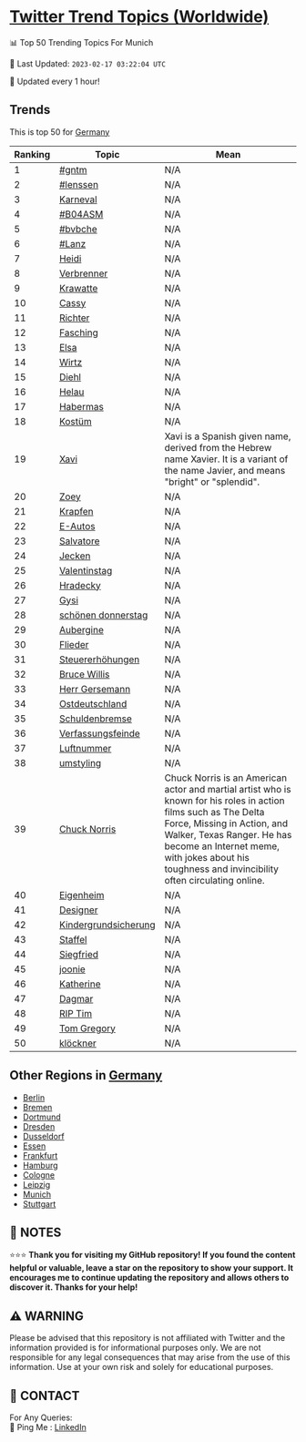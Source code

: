 [Twitter Trend Topics (Worldwide)](https://github.com/ErcinDedeoglu/Twitter-Trend-Topics)
==========


📊 Top 50 Trending Topics For Munich

📆 Last Updated: `2023-02-17 03:22:04 UTC`

🔧 Updated every 1 hour!


## Trends

This is top 50 for [Germany](</Germany>)

| Ranking | Topic | Mean |
| ------- | ------------ | ------------ |
| 1 | [#gntm](http://twitter.com/search?q=%23gntm) | N/A |
| 2 | [#lenssen](http://twitter.com/search?q=%23lenssen) | N/A |
| 3 | [Karneval](http://twitter.com/search?q=Karneval) | N/A |
| 4 | [#B04ASM](http://twitter.com/search?q=%23B04ASM) | N/A |
| 5 | [#bvbche](http://twitter.com/search?q=%23bvbche) | N/A |
| 6 | [#Lanz](http://twitter.com/search?q=%23Lanz) | N/A |
| 7 | [Heidi](http://twitter.com/search?q=Heidi) | N/A |
| 8 | [Verbrenner](http://twitter.com/search?q=Verbrenner) | N/A |
| 9 | [Krawatte](http://twitter.com/search?q=Krawatte) | N/A |
| 10 | [Cassy](http://twitter.com/search?q=Cassy) | N/A |
| 11 | [Richter](http://twitter.com/search?q=Richter) | N/A |
| 12 | [Fasching](http://twitter.com/search?q=Fasching) | N/A |
| 13 | [Elsa](http://twitter.com/search?q=Elsa) | N/A |
| 14 | [Wirtz](http://twitter.com/search?q=Wirtz) | N/A |
| 15 | [Diehl](http://twitter.com/search?q=Diehl) | N/A |
| 16 | [Helau](http://twitter.com/search?q=Helau) | N/A |
| 17 | [Habermas](http://twitter.com/search?q=Habermas) | N/A |
| 18 | [Kostüm](http://twitter.com/search?q=Kost%c3%bcm) | N/A |
| 19 | [Xavi](http://twitter.com/search?q=Xavi) | Xavi is a Spanish given name, derived from the Hebrew name Xavier. It is a variant of the name Javier, and means "bright" or "splendid". |
| 20 | [Zoey](http://twitter.com/search?q=Zoey) | N/A |
| 21 | [Krapfen](http://twitter.com/search?q=Krapfen) | N/A |
| 22 | [E-Autos](http://twitter.com/search?q=E-Autos) | N/A |
| 23 | [Salvatore](http://twitter.com/search?q=Salvatore) | N/A |
| 24 | [Jecken](http://twitter.com/search?q=Jecken) | N/A |
| 25 | [Valentinstag](http://twitter.com/search?q=Valentinstag) | N/A |
| 26 | [Hradecky](http://twitter.com/search?q=Hradecky) | N/A |
| 27 | [Gysi](http://twitter.com/search?q=Gysi) | N/A |
| 28 | [schönen donnerstag](http://twitter.com/search?q=sch%c3%b6nen+donnerstag) | N/A |
| 29 | [Aubergine](http://twitter.com/search?q=Aubergine) | N/A |
| 30 | [Flieder](http://twitter.com/search?q=Flieder) | N/A |
| 31 | [Steuererhöhungen](http://twitter.com/search?q=Steuererh%c3%b6hungen) | N/A |
| 32 | [Bruce Willis](http://twitter.com/search?q=Bruce+Willis) | N/A |
| 33 | [Herr Gersemann](http://twitter.com/search?q=Herr+Gersemann) | N/A |
| 34 | [Ostdeutschland](http://twitter.com/search?q=Ostdeutschland) | N/A |
| 35 | [Schuldenbremse](http://twitter.com/search?q=Schuldenbremse) | N/A |
| 36 | [Verfassungsfeinde](http://twitter.com/search?q=Verfassungsfeinde) | N/A |
| 37 | [Luftnummer](http://twitter.com/search?q=Luftnummer) | N/A |
| 38 | [umstyling](http://twitter.com/search?q=umstyling) | N/A |
| 39 | [Chuck Norris](http://twitter.com/search?q=Chuck+Norris) | Chuck Norris is an American actor and martial artist who is known for his roles in action films such as The Delta Force, Missing in Action, and Walker, Texas Ranger. He has become an Internet meme, with jokes about his toughness and invincibility often circulating online. |
| 40 | [Eigenheim](http://twitter.com/search?q=Eigenheim) | N/A |
| 41 | [Designer](http://twitter.com/search?q=Designer) | N/A |
| 42 | [Kindergrundsicherung](http://twitter.com/search?q=Kindergrundsicherung) | N/A |
| 43 | [Staffel](http://twitter.com/search?q=Staffel) | N/A |
| 44 | [Siegfried](http://twitter.com/search?q=Siegfried) | N/A |
| 45 | [joonie](http://twitter.com/search?q=joonie) | N/A |
| 46 | [Katherine](http://twitter.com/search?q=Katherine) | N/A |
| 47 | [Dagmar](http://twitter.com/search?q=Dagmar) | N/A |
| 48 | [RIP Tim](http://twitter.com/search?q=RIP+Tim) | N/A |
| 49 | [Tom Gregory](http://twitter.com/search?q=Tom+Gregory) | N/A |
| 50 | [klöckner](http://twitter.com/search?q=kl%c3%b6ckner) | N/A |



## Other Regions in [Germany](</Germany>)

* [Berlin](</Germany/Berlin.md>)
* [Bremen](</Germany/Bremen.md>)
* [Dortmund](</Germany/Dortmund.md>)
* [Dresden](</Germany/Dresden.md>)
* [Dusseldorf](</Germany/Dusseldorf.md>)
* [Essen](</Germany/Essen.md>)
* [Frankfurt](</Germany/Frankfurt.md>)
* [Hamburg](</Germany/Hamburg.md>)
* [Cologne](</Germany/Cologne.md>)
* [Leipzig](</Germany/Leipzig.md>)
* [Munich](</Germany/Munich.md>)
* [Stuttgart](</Germany/Stuttgart.md>)



## 📝 NOTES

⭐⭐⭐ **Thank you for visiting my GitHub repository! If you found the content helpful or valuable, leave a star on the repository to show your support. It encourages me to continue updating the repository and allows others to discover it. Thanks for your help!**


## ⚠️ WARNING

Please be advised that this repository is not affiliated with Twitter and the information provided is for informational purposes only. We are not responsible for any legal consequences that may arise from the use of this information. Use at your own risk and solely for educational purposes.


## 📨 CONTACT

 For Any Queries:  
            🏓 Ping Me : [LinkedIn](https://www.linkedin.com/in/ercindedeoglu/)
